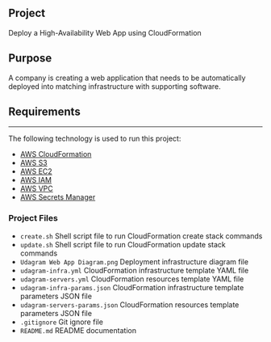 ## Project

Deploy a High-Availability Web App using CloudFormation

## Purpose

A company is creating a web application that needs to be automatically deployed into matching infrastructure with supporting software.

## Requirements

---

The following technology is used to run this project:

- [AWS CloudFormation](https://aws.amazon.com/cloudformation/)
- [AWS S3](https://aws.amazon.com/s3/)
- [AWS EC2](https://aws.amazon.com/ec2/)
- [AWS IAM](https://aws.amazon.com/iam/)
- [AWS VPC](https://aws.amazon.com/vpc/)
- [AWS Secrets Manager](https://aws.amazon.com/secrets-manager/)

### Project Files

- `create.sh` Shell script file to run CloudFormation create stack commands
- `update.sh` Shell script file to run CloudFormation update stack commands
- `Udagram Web App Diagram.png` Deployment infrastructure diagram file
- `udagram-infra.yml` CloudFormation infrastructure template YAML file
- `udagram-servers.yml` CloudFormation resources template YAML file
- `udagram-infra-params.json` CloudFormation infrastructure template parameters JSON file
- `udagram-servers-params.json` CloudFormation resources template parameters JSON file
- `.gitignore` Git ignore file
- `README.md` README documentation
